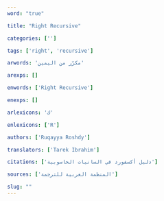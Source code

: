 ```yaml
---
word: "true"

title: "Right Recursive"

categories: ['']

tags: ['right', 'recursive']

arwords: 'مكرّر من اليمين'

arexps: []

enwords: ['Right Recursive']

enexps: []

arlexicons: 'ك'

enlexicons: ['R']

authors: ['Ruqayya Roshdy']

translators: ['Tarek Ibrahim']

citations: ['دليل أكسفورد في السانيات الحاسوبية']

sources: ['المنظمة العربية للترجمة']

slug: ""
---
```

